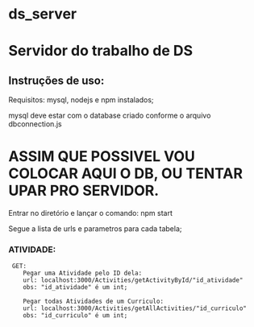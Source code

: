 # ds_server
# Servidor do trabalho de DS

## Instruções de uso:
Requisitos: mysql, nodejs e npm instalados;

mysql deve estar com o database criado conforme o arquivo dbconnection.js

# ASSIM QUE POSSIVEL VOU COLOCAR AQUI O DB, OU TENTAR UPAR PRO SERVIDOR.
Entrar no diretório e lançar o comando: 
	npm start

Segue a lista de urls e parametros para cada tabela;
### ATIVIDADE:

	 GET:
		Pegar uma Atividade pelo ID dela:
		url: localhost:3000/Activities/getActivityById/"id_atividade"
		obs: "id_atividade" é um int;
	
		Pegar todas Atividades de um Curriculo:
		url: localhost:3000/Activities/getAllActivities/"id_curriculo"
		obs: "id_curriculo" é um int;
